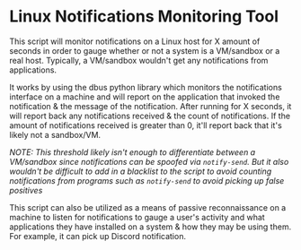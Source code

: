 # Linux Notifications Monitoring Tool

This script will monitor notifications on a Linux host for X amount of seconds in order to gauge whether or not a system is a VM/sandbox or a real host. Typically, a VM/sandbox wouldn't get any notifications from applications.

It works by using the dbus python library which monitors the notifications interface on a machine and will report on the application that invoked the notification & the message of the notification. After running for X seconds, it will report back any notifications received & the count of notifications. If the amount of notifications received is greater than 0, it'll report back that it's likely not a sandbox/VM.

*NOTE: This threshold likely isn't enough to differentiate between a VM/sandbox since notifications can be spoofed via `notify-send`. But it also wouldn't be difficult to add in a blacklist to the script to avoid counting notifications from programs such as `notify-send` to avoid picking up false positives*

This script can also be utilized as a means of passive reconnaissance on a machine to listen for notifications to gauge a user's activity and what applications they have installed on a system & how they may be using them. For example, it can pick up Discord notification.
